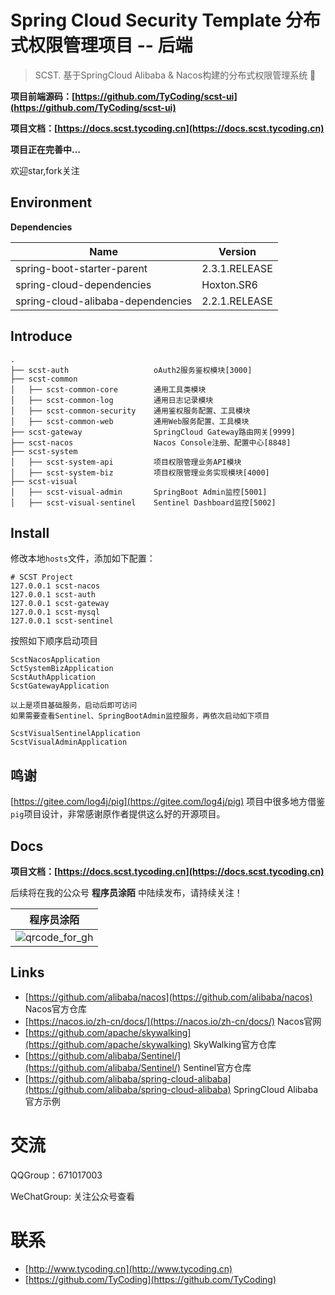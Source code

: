 # Spring Cloud Security Template 分布式权限管理项目 -- 后端

> SCST. 基于SpringCloud Alibaba & Nacos构建的分布式权限管理系统  :rocket:

**项目前端源码：[https://github.com/TyCoding/scst-ui](https://github.com/TyCoding/scst-ui)**

**项目文档：[https://docs.scst.tycoding.cn](https://docs.scst.tycoding.cn)**

**项目正在完善中...**

欢迎star,fork关注

## Environment

**Dependencies**

| Name                              | Version       |
| --------------------------------- | ------------- |
| spring-boot-starter-parent        | 2.3.1.RELEASE |
| spring-cloud-dependencies         | Hoxton.SR6    |
| spring-cloud-alibaba-dependencies | 2.2.1.RELEASE |

## Introduce

```
.
├── scst-auth                   oAuth2服务鉴权模块[3000]
├── scst-common
│   ├── scst-common-core        通用工具类模块
│   ├── scst-common-log         通用日志记录模块
│   ├── scst-common-security    通用鉴权服务配置、工具模块
│   ├── scst-common-web         通用Web服务配置、工具模块
├── scst-gateway                SpringCloud Gateway路由网关[9999]
├── scst-nacos                  Nacos Console注册、配置中心[8848]
├── scst-system
│   ├── scst-system-api         项目权限管理业务API模块
│   ├── scst-system-biz         项目权限管理业务实现模块[4000]
├── scst-visual
│   ├── scst-visual-admin       SpringBoot Admin监控[5001]
│   ├── scst-visual-sentinel    Sentinel Dashboard监控[5002]
```

## Install

修改本地`hosts`文件，添加如下配置：

```
# SCST Project
127.0.0.1 scst-nacos
127.0.0.1 scst-auth
127.0.0.1 scst-gateway
127.0.0.1 scst-mysql
127.0.0.1 scst-sentinel
```

按照如下顺序启动项目

```
ScstNacosApplication
SctSystemBizApplication
ScstAuthApplication
ScstGatewayApplication

以上是项目基础服务，启动后即可访问
如果需要查看Sentinel、SpringBootAdmin监控服务，再依次启动如下项目

ScstVisualSentinelApplication
ScstVisualAdminApplication
```

## 鸣谢

[https://gitee.com/log4j/pig](https://gitee.com/log4j/pig) 项目中很多地方借鉴`pig`项目设计，非常感谢原作者提供这么好的开源项目。

## Docs

**项目文档：[https://docs.scst.tycoding.cn](https://docs.scst.tycoding.cn)**

后续将在我的公众号 **程序员涂陌** 中陆续发布，请持续关注！

| 程序员涂陌                                                  |
| ----------------------------------------------------------- |
| ![qrcode_for_gh](http://cdn.tycoding.cn/20200610184737.jpg) |

## Links

- [https://github.com/alibaba/nacos](https://github.com/alibaba/nacos) Nacos官方仓库
- [https://nacos.io/zh-cn/docs/](https://nacos.io/zh-cn/docs/) Nacos官网
- [https://github.com/apache/skywalking](https://github.com/apache/skywalking) SkyWalking官方仓库
- [https://github.com/alibaba/Sentinel/](https://github.com/alibaba/Sentinel/) Sentinel官方仓库
- [https://github.com/alibaba/spring-cloud-alibaba](https://github.com/alibaba/spring-cloud-alibaba) SpringCloud Alibaba官方示例

# 交流

QQGroup：671017003   

WeChatGroup:  关注公众号查看

# 联系

- [http://www.tycoding.cn](http://www.tycoding.cn)
- [https://github.com/TyCoding](https://github.com/TyCoding)

